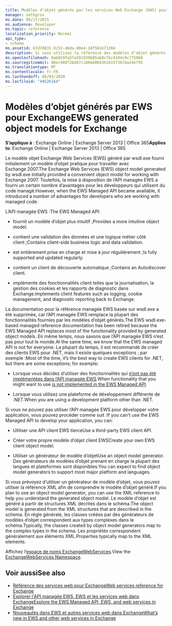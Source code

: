 ```yaml
---
title: Modèles d’objet générés par les services Web Exchange (EWS) pour Exchange
manager: sethgros
ms.date: 09/17/2015
ms.audience: Developer
ms.topic: reference
localization_priority: Normal
api_type:
- schema
ms.assetid: 67d7d831-9c53-46da-80e4-18f562e71284
description: Si vous utilisez la référence des modèles d’objet générés par EWS pour développer des applications pour Exchange, découvrez les autres options pour le développement EWS.
ms.openlocfilehash: 0ab659fa57a591939b85ab8cfbc4104c9c775060
ms.sourcegitcommit: 88ec988f2bb67c1866d06b361615f3674a24e795
ms.translationtype: MT
ms.contentlocale: fr-FR
ms.lasthandoff: 06/03/2020
ms.locfileid: "44526164"
---
```

# <a name="ews-generated-object-models-for-exchange"></a><span data-ttu-id="4d773-103">Modèles d’objet générés par EWS pour Exchange</span><span class="sxs-lookup"><span data-stu-id="4d773-103">EWS generated object models for Exchange</span></span>

<span data-ttu-id="4d773-104">**S’applique à** : Exchange Online | Exchange Server 2013 | Office 365</span><span class="sxs-lookup"><span data-stu-id="4d773-104">**Applies to**: Exchange Online | Exchange Server 2013 | Office 365</span></span>

<span data-ttu-id="4d773-105">Le modèle objet Exchange Web Services (EWS) généré par wsdl.exe fourni initialement un modèle d’objet pratique pour travailler avec Exchange 2007.</span><span class="sxs-lookup"><span data-stu-id="4d773-105">The Exchange Web Services (EWS) object model generated by wsdl.exe initially provided a convenient object model for working with Exchange 2007.</span></span> <span data-ttu-id="4d773-106">Toutefois, la mise à disposition de l’API managée EWS a fourni un certain nombre d’avantages pour les développeurs qui utilisent du code managé.</span><span class="sxs-lookup"><span data-stu-id="4d773-106">However, when the EWS Managed API became available, it introduced a number of advantages for developers who are working with managed code.</span></span> 

<span data-ttu-id="4d773-107">L’API managée EWS :</span><span class="sxs-lookup"><span data-stu-id="4d773-107">The EWS Managed API:</span></span>

- <span data-ttu-id="4d773-108">fournit un modèle d’objet plus intuitif ;</span><span class="sxs-lookup"><span data-stu-id="4d773-108">Provides a more intuitive object model.</span></span>

- <span data-ttu-id="4d773-109">contient une validation des données et une logique métier côté client ;</span><span class="sxs-lookup"><span data-stu-id="4d773-109">Contains client-side business logic and data validation.</span></span>

- <span data-ttu-id="4d773-110">est entièrement prise en charge et mise à jour régulièrement ;</span><span class="sxs-lookup"><span data-stu-id="4d773-110">Is fully supported and updated regularly.</span></span>

- <span data-ttu-id="4d773-111">contient un client de découverte automatique ;</span><span class="sxs-lookup"><span data-stu-id="4d773-111">Contains an Autodiscover client.</span></span>

- <span data-ttu-id="4d773-112">implémente des fonctionnalités client telles que la journalisation, la gestion des cookies et les rapports de diagnostic dans Exchange.</span><span class="sxs-lookup"><span data-stu-id="4d773-112">Implements client features such as logging, cookie management, and diagnostic reporting back to Exchange.</span></span>

<span data-ttu-id="4d773-113">La documentation pour la référence managée EWS basée sur wsdl.exe a été supprimée, car l’API managée EWS remplace la plupart des fonctionnalités fournies par les modèles d’objet générés.</span><span class="sxs-lookup"><span data-stu-id="4d773-113">The EWS wsdl.exe-based managed reference documentation has been retired because the EWS Managed API replaces most of the functionality provided by generated object models.</span></span> <span data-ttu-id="4d773-114">En même temps, nous savons que l’API managée EWS n’est pas pour tout le monde.</span><span class="sxs-lookup"><span data-stu-id="4d773-114">At the same time, we know that the EWS managed API is not for everyone.</span></span> <span data-ttu-id="4d773-115">La plupart du temps, il est recommandé de créer des clients EWS pour .NET, mais il existe quelques exceptions ; par exemple :</span><span class="sxs-lookup"><span data-stu-id="4d773-115">Most of the time, it’s the best way to create EWS clients for .NET, but there are some exceptions; for example:</span></span>

- <span data-ttu-id="4d773-116">Lorsque vous décidez d’utiliser des fonctionnalités qui [n’ont pas été implémentées dans l’API managée EWS](../exchange-web-services/web-service-api-feature-availability-in-exchange-and-the-ews-managed-api.md#bk_apifeatures).</span><span class="sxs-lookup"><span data-stu-id="4d773-116">When functionality that you might want to use [is not implemented in the EWS Managed API](../exchange-web-services/web-service-api-feature-availability-in-exchange-and-the-ews-managed-api.md#bk_apifeatures).</span></span>

- <span data-ttu-id="4d773-117">Lorsque vous utilisez une plateforme de développement différente de .NET.</span><span class="sxs-lookup"><span data-stu-id="4d773-117">When you are using a development platform other than .NET.</span></span>

<span data-ttu-id="4d773-118">Si vous ne pouvez pas utiliser l’API managée EWS pour développer votre application, vous pouvez procéder comme suit :</span><span class="sxs-lookup"><span data-stu-id="4d773-118">If you can't use the EWS Managed API to develop your application, you can:</span></span>

- <span data-ttu-id="4d773-119">Utiliser une API client EWS tierce</span><span class="sxs-lookup"><span data-stu-id="4d773-119">Use a third-party EWS client API.</span></span>

- <span data-ttu-id="4d773-120">Créer votre propre modèle d’objet client EWS</span><span class="sxs-lookup"><span data-stu-id="4d773-120">Create your own EWS client object model.</span></span>

- <span data-ttu-id="4d773-121">Utiliser un générateur de modèle d’objet</span><span class="sxs-lookup"><span data-stu-id="4d773-121">Use an object model generator.</span></span> <span data-ttu-id="4d773-122">Des générateurs de modèles d’objet prenant en charge la plupart des langues et plateformes sont disponibles.</span><span class="sxs-lookup"><span data-stu-id="4d773-122">You can expect to find object model generators to support most major platform and languages.</span></span>

<span data-ttu-id="4d773-123">Si vous prévoyez d’utiliser un générateur de modèle d’objet, vous pouvez utiliser la référence XML afin de comprendre le modèle d’objet généré.</span><span class="sxs-lookup"><span data-stu-id="4d773-123">If you plan to use an object model generator, you can use the XML reference to help you understand the generated object model.</span></span> <span data-ttu-id="4d773-124">Le modèle d’objet est généré à partir de structures XML décrites dans le schéma.</span><span class="sxs-lookup"><span data-stu-id="4d773-124">The object model is generated from the XML structures that are described in the schema.</span></span> <span data-ttu-id="4d773-125">En règle générale, les classes créées par des générateurs de modèles d’objet correspondent aux types complexes dans le schéma.</span><span class="sxs-lookup"><span data-stu-id="4d773-125">Typically, the classes created by object model generators map to the complex types in the schema.</span></span> <span data-ttu-id="4d773-126">Les propriétés correspondent généralement aux éléments XML.</span><span class="sxs-lookup"><span data-stu-id="4d773-126">Properties typically map to the XML elements.</span></span>

<span data-ttu-id="4d773-127">Affichez l’[espace de noms ExchangeWebServices](https://docs.microsoft.com/dotnet/api/exchangewebservices?view=exchange-ews-proxy).</span><span class="sxs-lookup"><span data-stu-id="4d773-127">View the [ExchangeWebServices Namespace](https://docs.microsoft.com/dotnet/api/exchangewebservices?view=exchange-ews-proxy).</span></span>

## <a name="see-also"></a><span data-ttu-id="4d773-128">Voir aussi</span><span class="sxs-lookup"><span data-stu-id="4d773-128">See also</span></span>

- [<span data-ttu-id="4d773-129">Référence des services web pour Exchange</span><span class="sxs-lookup"><span data-stu-id="4d773-129">Web services reference for Exchange</span></span>](web-services-reference-for-exchange.md)
- [<span data-ttu-id="4d773-130">Explorer l'API managée EWS, EWS et les services web dans Exchange</span><span class="sxs-lookup"><span data-stu-id="4d773-130">Explore the EWS Managed API, EWS, and web services in Exchange</span></span>](../exchange-web-services/explore-the-ews-managed-api-ews-and-web-services-in-exchange.md)
- [<span data-ttu-id="4d773-131">Nouveautés dans EWS et autres services web dans Exchange</span><span class="sxs-lookup"><span data-stu-id="4d773-131">What’s new in EWS and other web services in Exchange</span></span>](../exchange-web-services/whats-new-in-ews-and-other-web-services-in-exchange.md)
